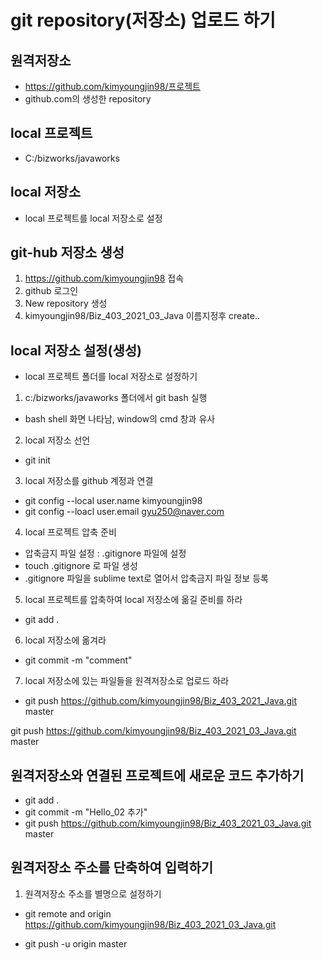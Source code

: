 # git repository(저장소) 업로드 하기
## 원격저장소
* https://github.com/kimyoungjin98/프로젝트
* github.com의 생성한 repository 

## local 프로젝트 
* C:/bizworks/javaworks

## local 저장소 
* local 프로젝트를 local 저장소로 설정

## git-hub 저장소 생성
1. https://github.com/kimyoungjin98 접속
2. github 로그인
3. New repository 생성
4. kimyoungjin98/Biz_403_2021_03_Java 이름지정후 create..	

## local 저장소 설정(생성)
* local 프로젝트 폴더를 local 저장소로 설정하기
1. c:/bizworks/javaworks 폴더에서 git bash 실행
- bash shell 화면 나타남, window의 cmd 창과 유사

2. local 저장소 선언
* git init

3. local 저장소를 github 계정과 연결
* git config --local user.name kimyoungjin98
* git config --loacl user.email gyu250@naver.com

4. local 프로젝트 압축 준비 
* 압축금지 파일 설정 : .gitignore 파일에 설정
* touch .gitignore 로 파일 생성
* .gitignore 파일을 sublime text로 열어서 압축금지 파일 정보 등록

5. local 프로젝트를 압축하여 local 저장소에 옮길 준비를 하라 
* git add .

6. local 저장소에 옮겨라 
* git commit -m "comment"

7. local 저장소에 있는 파일들을 원격저장소로 업로드 하라
* git push https://github.com/kimyoungjin98/Biz_403_2021_Java.git master

git push https://github.com/kimyoungjin98/Biz_403_2021_03_Java.git master

## 원격저장소와 연결된 프로젝트에 새로운 코드 추가하기
* git add . 
* git commit -m "Hello_02 추가"
* git push https://github.com/kimyoungjin98/Biz_403_2021_03_Java.git master

## 원격저장소 주소를 단축하여 입력하기 
1. 원격저장소 주소를 별명으로 설정하기 
* git remote and origin https://github.com/kimyoungjin98/Biz_403_2021_03_Java.git

* git push -u origin master